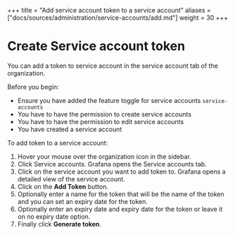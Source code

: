 +++
title = "Add service account token to a service account"
aliases = ["docs/sources/administration/service-accounts/add.md"]
weight = 30
+++

# Create Service account token

You can add a token to service account in the service account tab of the organization.

Before you begin:

- Ensure you have added the feature toggle for service accounts `service-accounts`
- You have to have the permission to create service accounts
- You have to have the permission to edit service accounts
- You have created a service account

To add token to a service account:

1. Hover your mouse over the organization icon in the sidebar.
1. Click Service accounts. Grafana opens the Service accounts tab.
1. Click on the service account you want to add token to. Grafana opens a detailed view of the service account.
1. Click on the **Add Token** button.
1. Optionally enter a name for the token that will be the name of the token and you can set an expiry date for the token.
1. Optionally enter an expiry date and expiry date for the token or leave it on no expiry date option.
1. Finally click **Generate token**.
